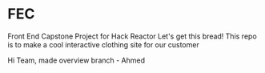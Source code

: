 # FEC
Front End Capstone Project for Hack Reactor
Let's get this bread!
This repo is to make a cool interactive clothing site for our customer

Hi Team, made overview branch - Ahmed